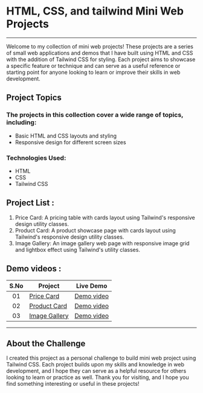 # HTML, CSS, and tailwind Mini Web Projects
---
Welcome to my collection of mini web projects! These projects are a series of small web applications and demos that I have built using HTML and CSS with the addition of Tailwind CSS for styling. Each project aims to showcase a specific feature or technique and can serve as a useful reference or starting point for anyone looking to learn or improve their skills in web development.

## Project Topics

### The projects in this collection cover a wide range of topics, including:

- Basic HTML and CSS layouts and styling
- Responsive design for different screen sizes


### Technologies Used:

- HTML
- CSS
- Tailwind CSS


## Project List :
   
1. Price Card: A pricing table with cards layout using Tailwind's responsive design utility classes.
2. Product Card: A product showcase page with cards layout using Tailwind's responsive design utility classes.
3. Image Gallery: An image gallery web page with responsive image grid and lightbox effect using Tailwind's utility classes.


## Demo videos : 

|  S.No  | Project                                                                                                                     | Live Demo                                                                         |
| :-: | --------------------------------------------------------------------------------------------------------------------------- | --------------------------------------------------------------------------------- |
| 01  | [Price Card](https://github.com/dhanushtheijas08/responsive-design-using-tailwindCSS/tree/main/001.Price%20Card)                             | [Demo video](https://www.linkedin.com/posts/dhanush-theijas_css-html-project-activity-7039264545407680513-lcDZ?utm_source=share&utm_medium=member_desktop)               |
| 02  | [Product Card](https://github.com/dhanushtheijas08/responsive-design-using-tailwindCSS/tree/main/002.Product%20Card)                               | [Demo video](https://www.linkedin.com/posts/dhanush-theijas_webdevelopment-css-html-activity-7039997623285518336-siIE?utm_source=share&utm_medium=member_desktop)                |
| 03  | [Image Gallery](https://github.com/dhanushtheijas08/responsive-design-using-tailwindCSS/tree/main/003.Image%20Gallery)                       | [Demo video](https://www.linkedin.com/posts/dhanush-theijas_design-css-html-activity-7040700627101835264-KWcz?utm_source=share&utm_medium=member_desktop) |

--- 

## About the Challenge

I created this project as a personal challenge to build mini web project using Tailwind CSS. Each project builds upon my skills and knowledge in web development, and I hope they can serve as a helpful resource for others looking to learn or practice as well. Thank you for visiting, and I hope you find something interesting or useful in these projects!
